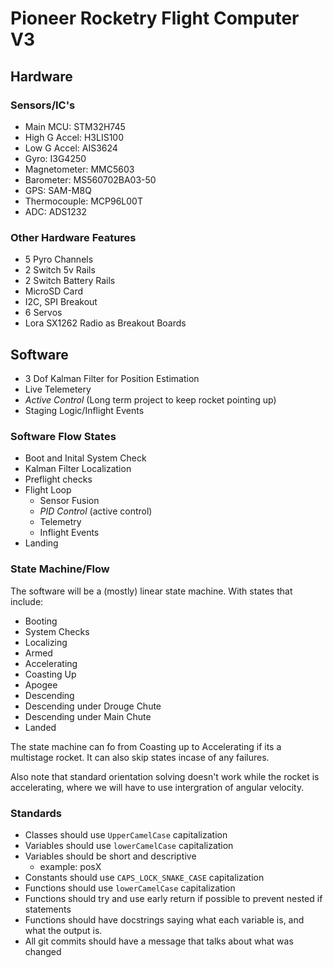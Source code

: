 # Pioneer Rocketry Flight Computer V3

## Hardware

### Sensors/IC's
- Main MCU: STM32H745
- High G Accel: H3LIS100
- Low G Accel: AIS3624
- Gyro: I3G4250
- Magnetometer: MMC5603
- Barometer: MS560702BA03-50
- GPS: SAM-M8Q
- Thermocouple: MCP96L00T
- ADC: ADS1232

### Other Hardware Features
- 5 Pyro Channels
- 2 Switch 5v Rails
- 2 Switch Battery Rails
- MicroSD Card
- I2C, SPI Breakout
- 6 Servos
- Lora SX1262 Radio as Breakout Boards

## Software
- 3 Dof Kalman Filter for Position Estimation
- Live Telemetery
- *Active Control* (Long term project to keep rocket pointing up)
- Staging Logic/Inflight Events

### Software Flow States
- Boot and Inital System Check
- Kalman Filter Localization
- Preflight checks
- Flight Loop
    - Sensor Fusion
    - *PID Control* (active control)
    - Telemetry
    - Inflight Events
- Landing

### State Machine/Flow
The software will be a (mostly) linear state machine.
With states that include:
- Booting
- System Checks
- Localizing
- Armed
- Accelerating
- Coasting Up
- Apogee
- Descending
- Descending under Drouge Chute
- Descending under Main Chute
- Landed

The state machine can fo from Coasting up to Accelerating if its a multistage rocket. It can also skip states incase of any failures.

Also note that standard orientation solving doesn't work while the rocket is accelerating, where we will have to use intergration of angular velocity.


### Standards
- Classes should use `UpperCamelCase` capitalization
- Variables should use `lowerCamelCase` capitalization
- Variables should be short and descriptive
    - example: posX
- Constants should use `CAPS_LOCK_SNAKE_CASE` capitalization
- Functions should use `lowerCamelCase` capitalization
- Functions should try and use early return if possible to prevent nested if statements
- Functions should have docstrings saying what each variable is, and what the output is.
- All git commits should have a message that talks about what was changed